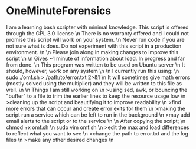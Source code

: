 # OneMinuteForensics

I am a learning bash scripter with minimal knowledge. This script is offered through the GPL 3.0 license \n
There is no warranty offered and I could not promise this script will work on your system. \n
Never run code if you are not sure what is does. Do not experiment with this script in a production environment. \n
\n
Please join along in making changes to improve this script \n
\n
Gives ~1 minute of information about load. In progress and far from done. \n
This program was written to be used on Ubuntu server \n
It should, however, work on any system \n
\n
I currently run this using: \n
sudo ./omf.sh > /path/to/error.txt 2>&1 \n
It will sometimes give math errors (mostly solved using the multiplier) and they will be written to this file as well. \n
\n
Things I am still working on \n
  \>using sed, awk, or bouncing the "buffer" to a file to trim the earlier lines to keep the resource usage low \n
  \>cleaning up the script and beautifying it to improve readability \n
  \>find more errors that can occur and create error exits for them \n
  \>making the script run a service which can be left to run in the background \n
  \>may add email alerts to the script or to the service \n
\n
After copying the script; \n
chmod +x omf.sh \n
sudo vim omf.sh \n
  \>edit the max and load differences to reflect what you want to see \n
  \>change the path to error.txt and the log files \n
  \>make any other desired changes \n
